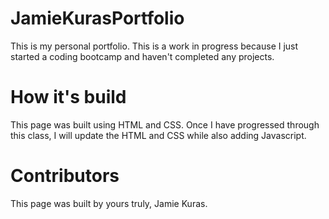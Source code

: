 # JamieKurasPortfolio
This is my personal portfolio. This is a work in progress because I just started a coding bootcamp and haven't completed any projects. 

# How it's build
This page was built using HTML and CSS. Once I have progressed through this class, I will update the HTML and CSS while also adding Javascript.

# Contributors
This page was built by yours truly, Jamie Kuras.